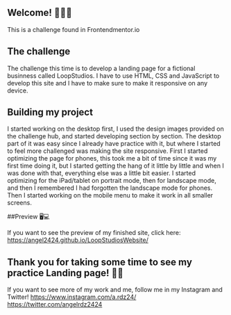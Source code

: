 
## Welcome! 👨🏼‍💻

This is a challenge found in Frontendmentor.io

## The challenge

The challenge this time is to develop a landing page for a fictional businness called LoopStudios.
I have to use HTML, CSS and JavaScript to develop this site and I have to make sure to make it responsive on any device.

## Building my project

I started working on the desktop first, I used the design images provided on the challenge hub, and started developing section by section.
The desktop part of it was easy since I already have practice with it, but where I started to feel more challenged was making the site responsive.
First I started optimizing the page for phones, this took me a bit of time since it was my first time doing it, but I started getting the hang of it little by little and when I was done with that, everything else was a little bit easier. I started optimizing for the iPad/tablet on portrait mode, then for landscape mode, and then I remembered I had forgotten the landscape mode for phones. Then I started working on the mobile menu to make it work in all smaller screens.

##Preview 🖥💻

If you want to see the preview of my finished site, click here: https://angel2424.github.io/LoopStudiosWebsite/

## Thank you for taking some time to see my practice Landing page! 🙌🏼

If you want to see more of my work and me, follow me in my Instagram and Twitter!
https://www.instagram.com/a.rdz24/	
https://twitter.com/angelrdz2424
